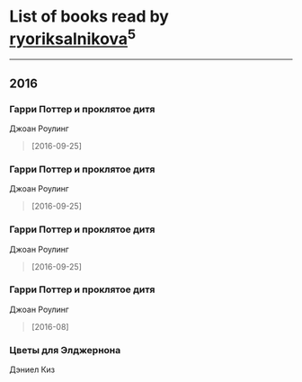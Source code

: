 # List of books read by [ryoriksalnikova](https://www.facebook.com/app_scoped_user_id/1468945706465629/)<sup>5</sup>
---

## 2016

### Гарри Поттер и проклятое дитя
Джоан Роулинг
> [2016-09-25] 


### Гарри Поттер и проклятое дитя
Джоан Роулинг
> [2016-09-25] 


### Гарри Поттер и проклятое дитя
Джоан Роулинг
> [2016-09-25] 


### Гарри Поттер и проклятое дитя
Джоан Роулинг
> [2016-08] 


### Цветы для Элджернона
Дэниел Киз



